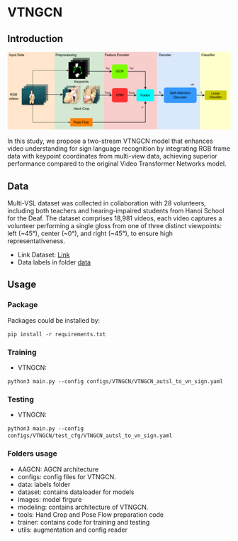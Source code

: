 # VTNGCN
## Introduction
<img src="images/VTNGCN.png" width="800">

In this study, we propose a two-stream VTNGCN model that enhances video understanding for sign language recognition by integrating RGB frame data with keypoint coordinates from multi-view data, achieving superior performance compared to the original Video Transformer Networks model.

## Data
Multi-VSL dataset was collected in collaboration with 28 volunteers, including both teachers and hearing-impaired students from Hanoi School for the Deaf. The dataset comprises 18,981 videos, each video captures a volunteer performing a single gloss from one of three distinct viewpoints: left (~45°), center (~0°), and right (~45°), to ensure high representativeness.
- Link Dataset: [Link](https://drive.google.com/drive/folders/1yUU1m2hy_CjaXDDoR_6i9Y3T1XL2pD4C)
- Data labels in folder [data](https://github.com/fossbk/MultiView-ISLR/tree/main/VTN3GCN/data)

## Usage
### Package
Packages could be installed by:
```
pip install -r requirements.txt
```
### Training
- VTNGCN:
```
python3 main.py --config configs/VTNGCN/VTNGCN_autsl_to_vn_sign.yaml
```
### Testing
- VTNGCN:
```
python3 main.py --config configs/VTNGCN/test_cfg/VTNGCN_autsl_to_vn_sign.yaml
```
### Folders usage
- AAGCN: AGCN architecture
- configs: config files for VTNGCN.
- data: labels folder
- dataset: contains dataloader for models
- images: model firgure
- modeling: contains architecture of VTNGCN.
- tools: Hand Crop and Pose Flow preparation code
- trainer: contains code for training and testing
- utils: augmentation and config reader
